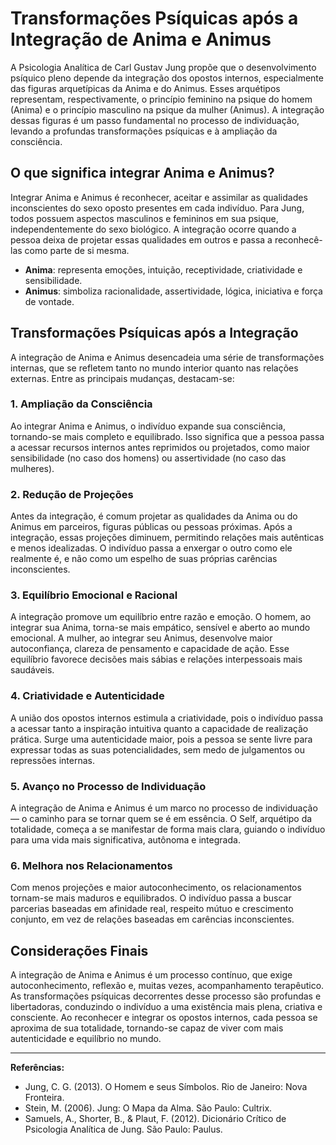 # Transformações Psíquicas após a Integração de Anima e Animus

A Psicologia Analítica de Carl Gustav Jung propõe que o desenvolvimento psíquico pleno depende da integração dos opostos internos, especialmente das figuras arquetípicas da Anima e do Animus. Esses arquétipos representam, respectivamente, o princípio feminino na psique do homem (Anima) e o princípio masculino na psique da mulher (Animus). A integração dessas figuras é um passo fundamental no processo de individuação, levando a profundas transformações psíquicas e à ampliação da consciência.

## O que significa integrar Anima e Animus?

Integrar Anima e Animus é reconhecer, aceitar e assimilar as qualidades inconscientes do sexo oposto presentes em cada indivíduo. Para Jung, todos possuem aspectos masculinos e femininos em sua psique, independentemente do sexo biológico. A integração ocorre quando a pessoa deixa de projetar essas qualidades em outros e passa a reconhecê-las como parte de si mesma.

- **Anima**: representa emoções, intuição, receptividade, criatividade e sensibilidade.
- **Animus**: simboliza racionalidade, assertividade, lógica, iniciativa e força de vontade.

## Transformações Psíquicas após a Integração

A integração de Anima e Animus desencadeia uma série de transformações internas, que se refletem tanto no mundo interior quanto nas relações externas. Entre as principais mudanças, destacam-se:

### 1. Ampliação da Consciência

Ao integrar Anima e Animus, o indivíduo expande sua consciência, tornando-se mais completo e equilibrado. Isso significa que a pessoa passa a acessar recursos internos antes reprimidos ou projetados, como maior sensibilidade (no caso dos homens) ou assertividade (no caso das mulheres).

### 2. Redução de Projeções

Antes da integração, é comum projetar as qualidades da Anima ou do Animus em parceiros, figuras públicas ou pessoas próximas. Após a integração, essas projeções diminuem, permitindo relações mais autênticas e menos idealizadas. O indivíduo passa a enxergar o outro como ele realmente é, e não como um espelho de suas próprias carências inconscientes.

### 3. Equilíbrio Emocional e Racional

A integração promove um equilíbrio entre razão e emoção. O homem, ao integrar sua Anima, torna-se mais empático, sensível e aberto ao mundo emocional. A mulher, ao integrar seu Animus, desenvolve maior autoconfiança, clareza de pensamento e capacidade de ação. Esse equilíbrio favorece decisões mais sábias e relações interpessoais mais saudáveis.

### 4. Criatividade e Autenticidade

A união dos opostos internos estimula a criatividade, pois o indivíduo passa a acessar tanto a inspiração intuitiva quanto a capacidade de realização prática. Surge uma autenticidade maior, pois a pessoa se sente livre para expressar todas as suas potencialidades, sem medo de julgamentos ou repressões internas.

### 5. Avanço no Processo de Individuação

A integração de Anima e Animus é um marco no processo de individuação — o caminho para se tornar quem se é em essência. O Self, arquétipo da totalidade, começa a se manifestar de forma mais clara, guiando o indivíduo para uma vida mais significativa, autônoma e integrada.

### 6. Melhora nos Relacionamentos

Com menos projeções e maior autoconhecimento, os relacionamentos tornam-se mais maduros e equilibrados. O indivíduo passa a buscar parcerias baseadas em afinidade real, respeito mútuo e crescimento conjunto, em vez de relações baseadas em carências inconscientes.

## Considerações Finais

A integração de Anima e Animus é um processo contínuo, que exige autoconhecimento, reflexão e, muitas vezes, acompanhamento terapêutico. As transformações psíquicas decorrentes desse processo são profundas e libertadoras, conduzindo o indivíduo a uma existência mais plena, criativa e consciente. Ao reconhecer e integrar os opostos internos, cada pessoa se aproxima de sua totalidade, tornando-se capaz de viver com mais autenticidade e equilíbrio no mundo.

---

**Referências:**

- Jung, C. G. (2013). O Homem e seus Símbolos. Rio de Janeiro: Nova Fronteira.
- Stein, M. (2006). Jung: O Mapa da Alma. São Paulo: Cultrix.
- Samuels, A., Shorter, B., & Plaut, F. (2012). Dicionário Crítico de Psicologia Analítica de Jung. São Paulo: Paulus.